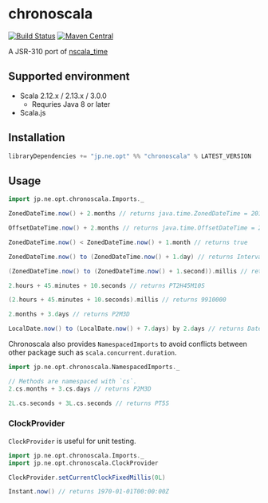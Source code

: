 # chronoscala

[![Build Status](https://github.com/opt-tech/chronoscala/workflows/CI/badge.svg?branch=master)](https://github.com/opt-tech/chronoscala/workflows/CI/badge.svg?branch=master)
[![Maven Central](https://maven-badges.herokuapp.com/maven-central/jp.ne.opt/chronoscala_2.12/badge.svg)](https://maven-badges.herokuapp.com/maven-central/jp.ne.opt/chronoscala_2.12)

A JSR-310 port of [nscala_time](https://github.com/nscala-time/nscala-time)

## Supported environment

- Scala 2.12.x / 2.13.x / 3.0.0
  * Requries Java 8 or later
- Scala.js

## Installation

```scala
libraryDependencies += "jp.ne.opt" %% "chronoscala" % LATEST_VERSION
```

## Usage

```scala
import jp.ne.opt.chronoscala.Imports._

ZonedDateTime.now() + 2.months // returns java.time.ZonedDateTime = 2016-09-12T02:24:22.724+09:00[Asia/Tokyo]

OffsetDateTime.now() + 2.months // returns java.time.OffsetDateTime = 2016-09-12T02:24:22.724+09:00

ZonedDateTime.now() < ZonedDateTime.now() + 1.month // returns true

ZonedDateTime.now() to (ZonedDateTime.now() + 1.day) // returns Interval(2016-07-11T19:15:42.641Z,2016-07-12T19:15:42.641Z)

(ZonedDateTime.now() to (ZonedDateTime.now() + 1.second)).millis // returns 1000

2.hours + 45.minutes + 10.seconds // returns PT2H45M10S

(2.hours + 45.minutes + 10.seconds).millis // returns 9910000

2.months + 3.days // returns P2M3D

LocalDate.now() to (LocalDate.now() + 7.days) by 2.days // returns DateInterval(2016-09-04, 2016-09-06, 2016-09-08, 2016-09-10)
```

Chronoscala also provides `NamespacedImports` to avoid conflicts between other package such as `scala.concurrent.duration`.

```scala
import jp.ne.opt.chronoscala.NamespacedImports._

// Methods are namespaced with `cs`.
2.cs.months + 3.cs.days // returns P2M3D

2L.cs.seconds + 3L.cs.seconds // returns PT5S
```

### ClockProvider

`ClockProvider` is useful for unit testing.

```scala
import jp.ne.opt.chronoscala.Imports._
import jp.ne.opt.chronoscala.ClockProvider

ClockProvider.setCurrentClockFixedMillis(0L)

Instant.now() // returns 1970-01-01T00:00:00Z
```
